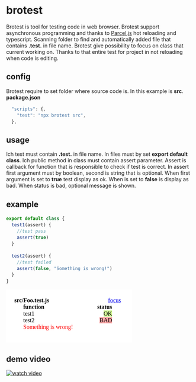 # brotest
Brotest is tool for testing code in web browser.
Brotest support asynchronous programming and thanks to [Parcel.js](https://parceljs.org) hot reloading and typescript. 
Scanning folder to find and automatically added file that contains **.test.** in file name.
Brotest give possibility to focus on class that current working on. 
Thanks to that entire test for project in not reloading when code is editing.

## config

Brotest require to set folder where source code is.
In this example is **src**.
**package.json**
```js
  "scripts": {,
    "test": "npx brotest src",
  },
```

## usage
Ich test must contain **.test.** in file name. In files must by set **export default class**.
Ich public method in class must contain assert parameter. Assert is callback for function that is responsible to check if test is correct.
In assert first argument must by boolean, second is string that is optional. When first argument is set to **true** test display as ok. When is set to **false** is display as bad. When status is bad, optional message is shown.

## example

```js
export default class {
  test1(assert) {
    //test pass
    assert(true)
  }

  test2(assert) {
    //test failed
    assert(false, "Something is wrong!")
  }
}
```
![image](./img/show.png)

## demo video
[![watch video](https://img.youtube.com/vi/sY_C3skjVIk/0.jpg)](https://youtu.be/sY_C3skjVIk)